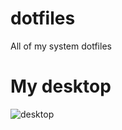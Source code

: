 # dotfiles

All of my system dotfiles

# My desktop
![desktop](https://user-images.githubusercontent.com/75707332/151676661-b4ab6a9a-2a0a-4979-9656-eb80edfd3c9c.png)
